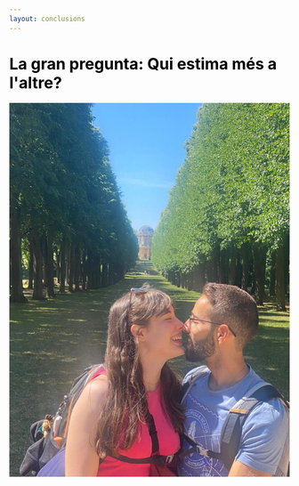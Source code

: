 ```yaml
---
layout: conclusions
---
```


# <span style="color: #000000;">La gran pregunta: Qui estima més a l'altre?</span>
<div>
<p>

</p>
<p>
</p>
</div>

<div style="text-align: center;">
  <img src="assets/img/Final kiss.jpg" alt="Grouping is an important step to make things simpler">
</div>


